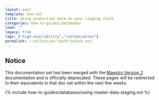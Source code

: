 ```yaml
---
layout: post
template: one-col
title: Using production data on your staging stack
categories: how-to-guides/databases
lead: ""
legacy: true
tags: ["high-availability","customization"]
permalink: /:collection/:path:output_ext
---
```


## Notice
<div class="notice notice-warning"><p>This documentation set has been merged with the <a href="/maestro/">Maestro Version 2</a> documentation and is officially deprecated. These pages will be redirected to their equivalents in that doc set within the next few weeks.</p></div>
{% include how-to-guides/databases/using-master-data-staging.md %}